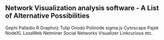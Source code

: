 ## Network Visualization analysis software - A List of Alternative Possibilities 

Gephi
Palladio
R
Graphviz
Tulip
Onodo
Polinode
sigma.js
Cytoscape
Pajek
NodeXL
LoxaWeb
Netminer
Social Networks Visualizer
Linkcurious
etc.
